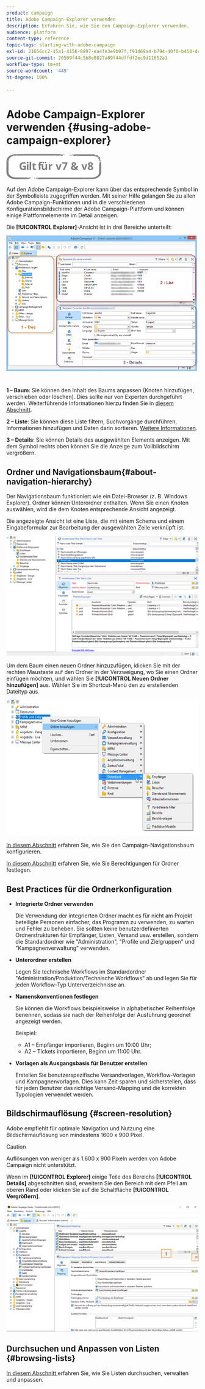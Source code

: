 ```yaml
---
product: campaign
title: Adobe Campaign-Explorer verwenden
description: Erfahren Sie, wie Sie den Campaign-Explorer verwenden.
audience: platform
content-type: reference
topic-tags: starting-with-adobe-campaign
exl-id: 21656cc2-15a1-4156-8897-ea4fe3e9b97f,f91d69a4-b794-40f0-b450-de862d7333e2
source-git-commit: 20509f44c5b8e0827a09f44dffdf2ec9d11652a1
workflow-type: tm+mt
source-wordcount: '449'
ht-degree: 100%

---
```


# Adobe Campaign-Explorer verwenden {#using-adobe-campaign-explorer}

![](../../assets/common.svg)

Auf den Adobe Campaign-Explorer kann über das entsprechende Symbol in der Symbolleiste zugegriffen werden. Mit seiner Hilfe gelangen Sie zu allen Adobe Campaign-Funktionen und in die verschiedenen Konfigurationsbildschirme der Adobe Campaign-Plattform und können einige Plattformelemente im Detail anzeigen.

Die **[!UICONTROL Explorer]**-Ansicht ist in drei Bereiche unterteilt:

![](assets/s_ncs_user_navigation.png)

**1 – Baum**: Sie können den Inhalt des Baums anpassen (Knoten hinzufügen, verschieben oder löschen). Dies sollte nur von Experten durchgeführt werden. Weiterführende Informationen hierzu finden Sie in [diesem Abschnitt](#about-navigation-hierarchy).

**2 – Liste**: Sie können diese Liste filtern, Suchvorgänge durchführen, Informationen hinzufügen und Daten darin sortieren. [Weitere Informationen](adobe-campaign-ui-lists.md).

**3 – Details**: Sie können Details des ausgewählten Elements anzeigen. Mit dem Symbol rechts oben können Sie die Anzeige zum Vollbildschirm vergrößern.

## Ordner und Navigationsbaum{#about-navigation-hierarchy}

Der Navigationsbaum funktioniert wie ein Datei-Browser (z. B. Windows Explorer). Ordner können Unterordner enthalten. Wenn Sie einen Knoten auswählen, wird die dem Knoten entsprechende Ansicht angezeigt.

Die angezeigte Ansicht ist eine Liste, die mit einem Schema und einem Eingabeformular zur Bearbeitung der ausgewählten Zeile verknüpft ist.

![](assets/d_ncs_integration_navigation.png)

Um dem Baum einen neuen Ordner hinzuzufügen, klicken Sie mit der rechten Maustaste auf den Ordner in der Verzweigung, wo Sie einen Ordner einfügen möchten, und wählen Sie **[!UICONTROL Neuen Ordner hinzufügen]** aus. Wählen Sie im Shortcut-Menü den zu erstellenden Dateityp aus.

![](assets/d_ncs_integration_navigation_create.png)

[In diesem Abschnitt](../../configuration/using/configuration.md) erfahren Sie, wie Sie den Campaign-Navigationsbaum konfigurieren.

[In diesem Abschnitt](access-management-folders.md) erfahren Sie, wie Sie Berechtigungen für Ordner festlegen.

## Best Practices für die Ordnerkonfiguration

* **Integrierte Ordner verwenden**

   Die Verwendung der integrierten Ordner macht es für nicht am Projekt beteiligte Personen einfacher, das Programm zu verwenden, zu warten und Fehler zu beheben. Sie sollten keine benutzerdefinierten Ordnerstrukturen für Empfänger, Listen, Versand usw. erstellen, sondern die Standardordner wie &quot;Administration&quot;, &quot;Profile und Zielgruppen&quot; und &quot;Kampagnenverwaltung&quot; verwenden.

* **Unterordner erstellen**

   Legen Sie technische Workflows im Standardordner &quot;Administration/Produktion/Technische Workflows&quot; ab und legen Sie für jeden Workflow-Typ Unterverzeichnisse an.

* **Namenskonventionen festlegen**

   Sie können die Workflows beispielsweise in alphabetischer Reihenfolge benennen, sodass sie nach der Reihenfolge der Ausführung geordnet angezeigt werden.

   Beispiel:

   * A1 – Empfänger importieren, Beginn um 10:00 Uhr;
   * A2 – Tickets importieren, Beginn um 11:00 Uhr.

* **Vorlagen als Ausgangsbasis für Benutzer erstellen**

   Erstellen Sie benutzerspezifische Versandvorlagen, Workflow-Vorlagen und Kampagnenvorlagen. Dies kann Zeit sparen und sicherstellen, dass für jeden Benutzer das richtige Versand-Mapping und die korrekten Typologien verwendet werden.

## Bildschirmauflösung {#screen-resolution}

Adobe empfiehlt für optimale Navigation und Nutzung eine Bildschirmauflösung von mindestens 1600 x 900 Pixel.

>[!CAUTION]
>
>Auflösungen von weniger als 1.600 x 900 Pixeln werden von Adobe Campaign nicht unterstützt.

Wenn im **[!UICONTROL Explorer]** einige Teile des Bereichs **[!UICONTROL Details]** abgeschnitten sind, erweitern Sie den Bereich mit dem Pfeil am oberen Rand oder klicken Sie auf die Schaltfläche **[!UICONTROL Vergrößern]**.

![](assets/s_ncs_user_resolution.png)

## Durchsuchen und Anpassen von Listen {#browsing-lists}

[In diesem Abschnitt ](adobe-campaign-ui-lists.md) erfahren Sie, wie Sie Listen durchsuchen, verwalten und anpassen.
